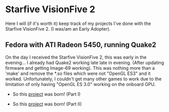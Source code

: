 # Starfive VisionFive 2

Here I will (if it's worth it) keep track of my projects I've done with the Starfive VisionFive 2.
(I was/am an Early Adopter).

## Fedora with ATI Radeon 5450, running Quake2

On the day I received the Starfive VisionFive 2, this was early in the evening... I already had Quake2 working late late in evening. (After updating firmware and getting Image-69 working). This was nothing more than a 'make' and remove the *.so files which were not "OpenGL ES3" and it worked. Unfortunately, I couldn't get many other games to work due to the limitation of only having "OpenGL ES 3.0" working on the onboard GPU.

- So this [project](starfiveVisionFive2/FedoraATIRadeon5450.md) was born! (Part I)

- So this [project](starfiveVisionFive2/UbuntuATIRadeonR9_290.md) was born! (Part II)
